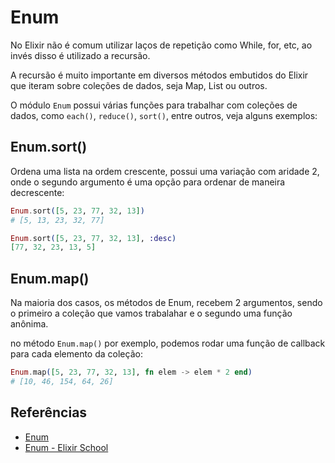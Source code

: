 # Enum

No Elixir não é comum utilizar laços de repetição como While, for, etc, ao invés disso é utilizado a recursão.

A recursão é muito importante em diversos métodos embutidos do Elixir que iteram sobre coleções de dados, seja Map, List ou outros.

O módulo `Enum` possui várias funções para trabalhar com coleções de dados, como `each()`, `reduce()`, `sort()`, entre outros, veja alguns exemplos:

## Enum.sort()

Ordena uma lista na ordem crescente, possui uma variação com aridade 2, onde o segundo argumento é uma opção para ordenar de maneira decrescente:

```elixir
Enum.sort([5, 23, 77, 32, 13])
# [5, 13, 23, 32, 77]

Enum.sort([5, 23, 77, 32, 13], :desc)
[77, 32, 23, 13, 5]
```

## Enum.map()

Na maioria dos casos, os métodos de Enum, recebem 2 argumentos, sendo o primeiro a coleção que vamos trabalahar e o segundo uma função anônima.

no método `Enum.map()` por exemplo, podemos rodar uma função de callback para cada elemento da coleção:

```elixir
Enum.map([5, 23, 77, 32, 13], fn elem -> elem * 2 end)
# [10, 46, 154, 64, 26]
```

## Referências

- [Enum](https://hexdocs.pm/elixir/1.13.3/Enum.html)
- [Enum - Elixir School](https://elixirschool.com/pt/lessons/basics/enum)
